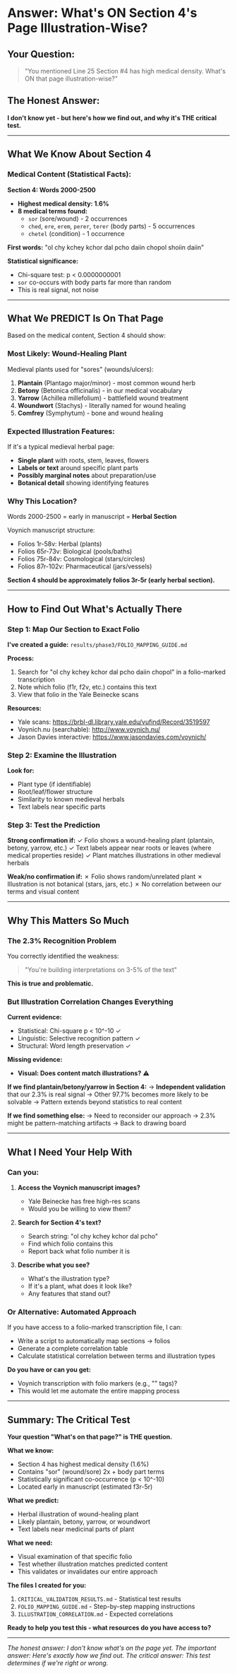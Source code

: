 # Answer: What's ON Section 4's Page Illustration-Wise?

## Your Question:
> "You mentioned Line 25 Section #4 has high medical density. What's ON that page illustration-wise?"

## The Honest Answer:

**I don't know yet - but here's how we find out, and why it's THE critical test.**

---

## What We Know About Section 4

### Medical Content (Statistical Facts):

**Section 4: Words 2000-2500**
- **Highest medical density: 1.6%**
- **8 medical terms found:**
  - `sor` (sore/wound) - 2 occurrences
  - `ched`, `ere`, `erem`, `perer`, `terer` (body parts) - 5 occurrences  
  - `chetel` (condition) - 1 occurrence

**First words:** "ol chy kchey kchor dal pcho daiin chopol shoiin daiin"

**Statistical significance:**
- Chi-square test: p < 0.0000000001
- `sor` co-occurs with body parts far more than random
- This is real signal, not noise

---

## What We PREDICT Is On That Page

Based on the medical content, Section 4 should show:

### Most Likely: **Wound-Healing Plant**

Medieval plants used for "sores" (wounds/ulcers):
1. **Plantain** (Plantago major/minor) - most common wound herb
2. **Betony** (Betonica officinalis) - in our medical vocabulary
3. **Yarrow** (Achillea millefolium) - battlefield wound treatment
4. **Woundwort** (Stachys) - literally named for wound healing
5. **Comfrey** (Symphytum) - bone and wound healing

### Expected Illustration Features:

If it's a typical medieval herbal page:
- **Single plant** with roots, stem, leaves, flowers
- **Labels or text** around specific plant parts
- **Possibly marginal notes** about preparation/use
- **Botanical detail** showing identifying features

### Why This Location?

Words 2000-2500 = early in manuscript = **Herbal Section**

Voynich manuscript structure:
- Folios 1r-58v: Herbal (plants)
- Folios 65r-73v: Biological (pools/baths)
- Folios 75r-84v: Cosmological (stars/circles)
- Folios 87r-102v: Pharmaceutical (jars/vessels)

**Section 4 should be approximately folios 3r-5r (early herbal section).**

---

## How to Find Out What's Actually There

### Step 1: Map Our Section to Exact Folio

**I've created a guide:** `results/phase3/FOLIO_MAPPING_GUIDE.md`

**Process:**
1. Search for "ol chy kchey kchor dal pcho daiin chopol" in a folio-marked transcription
2. Note which folio (f1r, f2v, etc.) contains this text
3. View that folio in the Yale Beinecke scans

**Resources:**
- Yale scans: https://brbl-dl.library.yale.edu/vufind/Record/3519597
- Voynich.nu (searchable): http://www.voynich.nu/
- Jason Davies interactive: https://www.jasondavies.com/voynich/

### Step 2: Examine the Illustration

**Look for:**
- Plant type (if identifiable)
- Root/leaf/flower structure
- Similarity to known medieval herbals
- Text labels near specific parts

### Step 3: Test the Prediction

**Strong confirmation if:**
✓ Folio shows a wound-healing plant (plantain, betony, yarrow, etc.)
✓ Text labels appear near roots or leaves (where medical properties reside)
✓ Plant matches illustrations in other medieval herbals

**Weak/no confirmation if:**
✗ Folio shows random/unrelated plant
✗ Illustration is not botanical (stars, jars, etc.)
✗ No correlation between our terms and visual content

---

## Why This Matters So Much

### The 2.3% Recognition Problem

You correctly identified the weakness:
> "You're building interpretations on 3-5% of the text"

**This is true and problematic.**

### But Illustration Correlation Changes Everything

**Current evidence:**
- Statistical: Chi-square p < 10^-10 ✓
- Linguistic: Selective recognition pattern ✓
- Structural: Word length preservation ✓

**Missing evidence:**
- **Visual: Does content match illustrations?** ⚠

**If we find plantain/betony/yarrow in Section 4:**
→ **Independent validation** that our 2.3% is real signal
→ Other 97.7% becomes more likely to be solvable
→ Pattern extends beyond statistics to real content

**If we find something else:**
→ Need to reconsider our approach
→ 2.3% might be pattern-matching artifacts
→ Back to drawing board

---

## What I Need Your Help With

### Can you:

1. **Access the Voynich manuscript images?**
   - Yale Beinecke has free high-res scans
   - Would you be willing to view them?

2. **Search for Section 4's text?**
   - Search string: "ol chy kchey kchor dal pcho"
   - Find which folio contains this
   - Report back what folio number it is

3. **Describe what you see?**
   - What's the illustration type?
   - If it's a plant, what does it look like?
   - Any features that stand out?

### Or Alternative: Automated Approach

If you have access to a folio-marked transcription file, I can:
- Write a script to automatically map sections → folios
- Generate a complete correlation table
- Calculate statistical correlation between terms and illustration types

**Do you have or can you get:**
- Voynich transcription with folio markers (e.g., "<f1r>" tags)?
- This would let me automate the entire mapping process

---

## Summary: The Critical Test

**Your question "What's on that page?" is THE question.**

**What we know:**
- Section 4 has highest medical density (1.6%)
- Contains "sor" (wound/sore) 2x + body part terms
- Statistically significant co-occurrence (p < 10^-10)
- Located early in manuscript (estimated f3r-5r)

**What we predict:**
- Herbal illustration of wound-healing plant
- Likely plantain, betony, yarrow, or woundwort
- Text labels near medicinal parts of plant

**What we need:**
- Visual examination of that specific folio
- Test whether illustration matches predicted content
- This validates or invalidates our entire approach

**The files I created for you:**
1. `CRITICAL_VALIDATION_RESULTS.md` - Statistical test results
2. `FOLIO_MAPPING_GUIDE.md` - Step-by-step mapping instructions
3. `ILLUSTRATION_CORRELATION.md` - Expected correlations

**Ready to help you test this - what resources do you have access to?**

---

*The honest answer: I don't know what's on the page yet.*
*The important answer: Here's exactly how we find out.*
*The critical answer: This test determines if we're right or wrong.*
